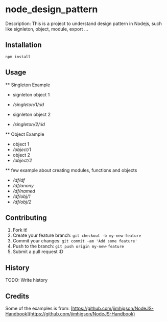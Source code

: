 # node_design_pattern

Description: This is a project to understand design pattern in Nodejs, such like signleton, object, module, export ...

## Installation

```
npm install

```

## Usage

** Singleton Example
* signleton object 1
* */singleton/1/:id*

* signleton object 2
* */singleton/2/:id*

** Object Example
* object 1
* */object/1*
* object 2
* */object/2*

** few example about creating modules, functions and objects
* */df/df*
* */df/anony*
* */df/named*
* */df/obj/1*
* */df/obj/2*

## Contributing

1. Fork it!
2. Create your feature branch: `git checkout -b my-new-feature`
3. Commit your changes: `git commit -am 'Add some feature'`
4. Push to the branch: `git push origin my-new-feature`
5. Submit a pull request :D

## History

TODO: Write history

## Credits
Some of the examples is from: [https://github.com/jimhigson/NodeJS-Handbook](https://github.com/jimhigson/NodeJS-Handbook)